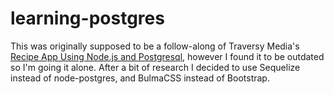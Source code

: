 # learning-postgres
This was originally supposed to be a follow-along of Traversy Media's [Recipe App Using Node.js and Postgresql](https://www.youtube.com/watch?v=AFiqctkoVJ4), however I found it to be outdated so I'm going it alone. After a bit of research I decided to use Sequelize instead of node-postgres, and BulmaCSS instead of Bootstrap.
